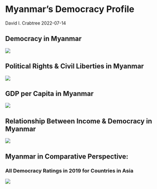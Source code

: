 Myanmar’s Democracy Profile
================
David I. Crabtree
2022-07-14

## Democracy in Myanmar

![](C:\Users\David\Desktop\PROGRA~1\FILESA~1\DEMOCR~1\reports\MYANMA~1/figure-gfm/Demscore-1.png)<!-- -->

## Political Rights & Civil Liberties in Myanmar

![](C:\Users\David\Desktop\PROGRA~1\FILESA~1\DEMOCR~1\reports\MYANMA~1/figure-gfm/Political%20Rights%20&%20Civil%20Libs-1.png)<!-- -->

## GDP per Capita in Myanmar

![](C:\Users\David\Desktop\PROGRA~1\FILESA~1\DEMOCR~1\reports\MYANMA~1/figure-gfm/GDP%20per%20Capita-1.png)<!-- -->

## Relationship Between Income & Democracy in Myanmar

![](C:\Users\David\Desktop\PROGRA~1\FILESA~1\DEMOCR~1\reports\MYANMA~1/figure-gfm/Income%20&%20Dem-1.png)<!-- -->

## Myanmar in Comparative Perspective:

### All Democracy Ratings in 2019 for Countries in Asia

![](C:\Users\David\Desktop\PROGRA~1\FILESA~1\DEMOCR~1\reports\MYANMA~1/figure-gfm/Democracy%20in%20Comparative%20Perspective-1.png)<!-- -->
